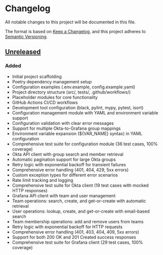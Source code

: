 # Changelog

All notable changes to this project will be documented in this file.

The format is based on [Keep a Changelog](https://keepachangelog.com/en/1.1.0/),
and this project adheres to [Semantic Versioning](https://semver.org/spec/v2.0.0.html).

## [Unreleased]

### Added
- Initial project scaffolding
- Poetry dependency management setup
- Configuration examples (.env.example, config.example.yaml)
- Project directory structure (src/, tests/, .github/workflows/)
- Placeholder modules for core functionality
- GitHub Actions CI/CD workflows
- Development tool configuration (black, pylint, mypy, pytest, isort)
- Configuration management module with YAML and environment variable support
- Configuration validation with clear error messages
- Support for multiple Okta-to-Grafana group mappings
- Environment variable expansion (${VAR_NAME} syntax) in YAML configuration
- Comprehensive test suite for configuration module (36 test cases, 100% coverage)
- Okta API client with group search and member retrieval
- Automatic pagination support for large Okta groups
- Retry logic with exponential backoff for transient failures
- Comprehensive error handling (401, 404, 429, 5xx errors)
- Custom exception types for different error scenarios
- Rate limit tracking and logging
- Comprehensive test suite for Okta client (19 test cases with mocked HTTP responses)
- Grafana API client with team and user management
- Team operations: search, create, and get-or-create with automatic retrieval
- User operations: lookup, create, and get-or-create with email-based search
- Team membership operations: add and remove users from teams
- Retry logic with exponential backoff for HTTP requests
- Comprehensive error handling (401, 403, 404, 409, 5xx errors)
- Support for both 200 OK and 201 Created success responses
- Comprehensive test suite for Grafana client (29 test cases, 100% coverage)

[Unreleased]: https://github.com/cropalato/gots/compare/v0.1.0...HEAD
